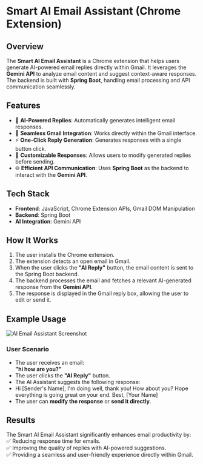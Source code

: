 # Smart AI Email Assistant (Chrome Extension)

## Overview  
The **Smart AI Email Assistant** is a Chrome extension that helps users generate AI-powered email replies directly within Gmail. It leverages the **Gemini API** to analyze email content and suggest context-aware responses. The backend is built with **Spring Boot**, handling email processing and API communication seamlessly.  

## Features  
- 🚀 **AI-Powered Replies**: Automatically generates intelligent email responses.  
- 📩 **Seamless Gmail Integration**: Works directly within the Gmail interface.  
- ⚡ **One-Click Reply Generation**: Generates responses with a single button click.  
- 🔄 **Customizable Responses**: Allows users to modify generated replies before sending.  
- 🌐 **Efficient API Communication**: Uses **Spring Boot** as the backend to interact with the **Gemini API**.  

## Tech Stack  
- **Frontend**: JavaScript, Chrome Extension APIs, Gmail DOM Manipulation  
- **Backend**: Spring Boot  
- **AI Integration**: Gemini API  

## How It Works  
1. The user installs the Chrome extension.  
2. The extension detects an open email in Gmail.  
3. When the user clicks the **"AI Reply"** button, the email content is sent to the Spring Boot backend.  
4. The backend processes the email and fetches a relevant AI-generated response from the **Gemini API**.  
5. The response is displayed in the Gmail reply box, allowing the user to edit or send it.  

## Example Usage  

![AI Email Assistant Screenshot](https://github.com/user-attachments/assets/99331053-9d6d-4fe8-9e93-1c0711d8044b)

### User Scenario  
- The user receives an email:  
  **"hi how are you?"**  
- The user clicks the **"AI Reply"** button.  
- The AI Assistant suggests the following response:
- Hi [Sender's Name],
I'm doing well, thank you! How about you? Hope everything is going great on your end.
Best,
[Your Name]
- The user can **modify the response** or **send it directly**.  

## Results  
The Smart AI Email Assistant significantly enhances email productivity by:  
✅ Reducing response time for emails.  
✅ Improving the quality of replies with AI-powered suggestions.  
✅ Providing a seamless and user-friendly experience directly within Gmail.  


